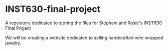# INST630-final-project
A repository dedicated to storing the files for Stephani and Rosie's INST630 Final Project

We will be creating a website dedicated to selling handcrafted wire wrapped jewelry.









